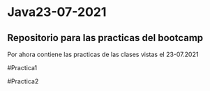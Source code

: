 # Java23-07-2021


## Repositorio para las practicas del bootcamp

Por ahora contiene las practicas de las clases vistas el 23-07.2021


#Practica1

#Practica2
